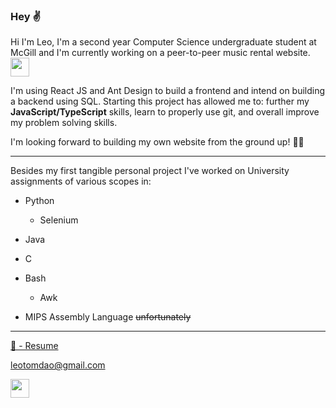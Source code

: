 ### Hey ✌️ 

Hi I'm Leo, I'm a second year Computer Science undergraduate student at McGill and I'm currently working on a peer-to-peer music rental website. 
<img src="https://media2.giphy.com/media/WOxh3XMANiuBpeuVs2/giphy.gif?cid=790b76115f21bea19498e2525eb0f3bac42b153bf70d9e34&rid=giphy.gif&ct=g" width="30" height="30" />

I'm using React JS and Ant Design to build a frontend and intend on building a backend using SQL. Starting this project has allowed me to: further my **JavaScript/TypeScript** skills, learn to properly use git, and overall improve my problem solving skills.

I'm looking forward to building my own website from the ground up! 👷‍♂️

---

Besides my first tangible personal project I've worked on University assignments of various scopes in: 

* Python 

  * Selenium

* Java

* C 

* Bash
  
  * Awk

* MIPS Assembly Language ~~unfortunately~~

---

<a href="https://github.com/leo-dao/leo-dao/blob/main/Resume.pdf" download>
  📄 - Resume
</a>


<leotomdao@gmail.com>

<a 
     href="https://www.linkedin.com/in/leo-dao-457379220/">
 <img
     src="https://cdn4.iconfinder.com/data/icons/social-messaging-ui-color-shapes-2-free/128/social-linkedin-circle-512.png"
     width=30px
     height=30px
      >
 </a>
